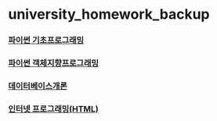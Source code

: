# university_homework_backup
### [파이썬 기초프로그래밍](https://github.com/yurrrri/university_homework_backup/tree/main/python_basic_programming)
### [파이썬 객체지향프로그래밍](https://github.com/yurrrri/university_homework_backup/tree/main/python_oop_programming)
### [데이터베이스개론](https://github.com/yurrrri/university_homework_backup/tree/main/database)
### [인터넷 프로그래밍(HTML)](https://github.com/yurrrri/university_homework_backup/tree/main/internet_programming_html)
